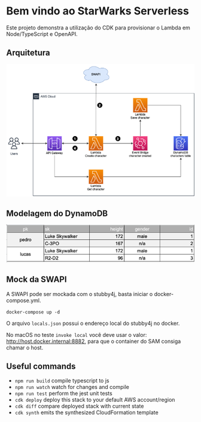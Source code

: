 # Bem vindo ao StarWarks Serverless

Este projeto demonstra a utilização do CDK para provisionar o Lambda em Node/TypeScript e OpenAPI.

## Arquitetura

![Arquitetura do projeto](doc/images/arquitecture.png)


## Modelagem do DynamoDB

![Modelagem do DynamoDB](doc/images/dynamodb-modeling.png)

## Mock da SWAPI

A SWAPI pode ser mockada com o stubby4j, basta iniciar o docker-compose.yml.

````
docker-compose up -d
````

O arquivo `locals.json` possui o endereço local do stubby4j no docker.

No macOS no teste `invoke local` você deve usar o valor: http://host.docker.internal:8882, para que o container do SAM consiga chamar o host.

## Useful commands

 * `npm run build`   compile typescript to js
 * `npm run watch`   watch for changes and compile
 * `npm run test`    perform the jest unit tests
 * `cdk deploy`      deploy this stack to your default AWS account/region
 * `cdk diff`        compare deployed stack with current state
 * `cdk synth`       emits the synthesized CloudFormation template
